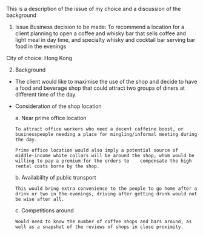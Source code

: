 This is a description of the issue of my choice and a discussion of the background

1. Issue
Business decision to be made: To recommend a location for a client planning to open a coffee and whisky bar that sells coffee and light meal in day time, and specialty whisky and cocktail bar serving bar food in the evenings

City of choice: Hong Kong

2. Background
- The client would like to maximise the use of the shop and decide to have a food and beverage shop that could attract two groups of diners at different time of the day. 

- Consideration of the shop location

  a. Near prime office location
  
      To attract office workers who need a decent caffeine boost, or businesspeople needing a place for mingling/informal meeting during the day.

      Prime office location would also imply a potential source of middle-income white collars will be around the shop, whom would be willing to pay a premium for the orders to    compensate the high rental costs borne by the shop.

   b. Availability of public transport
   
      This would bring extra convenience to the people to go home after a drink or two in the evenings, driving after getting drunk would not be wise after all.

    c. Competitions around
    
      Would need to know the number of coffee shops and bars around, as well as a snapshot of the reviews of shops in close proximity.
